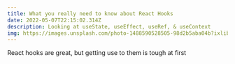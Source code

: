 ```yaml
---
title: What you really need to know about React Hooks
date: 2022-05-07T22:15:02.314Z
description: Looking at useState, useEffect, useRef, & useContext
img: https://images.unsplash.com/photo-1488590528505-98d2b5aba04b?ixlib=rb-1.2.1&ixid=MnwxMjA3fDB8MHxwaG90by1wYWdlfHx8fGVufDB8fHx8&auto=format&fit=crop&w=1170&q=80
---
```

React hooks are great, but getting use to them is tough at first